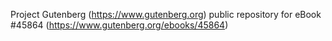 Project Gutenberg (https://www.gutenberg.org) public repository for eBook #45864 (https://www.gutenberg.org/ebooks/45864)
